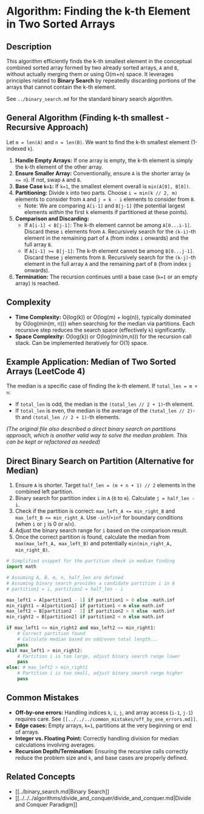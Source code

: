 # Algorithm: Finding the k-th Element in Two Sorted Arrays

## Description

This algorithm efficiently finds the k-th smallest element in the conceptual combined sorted array formed by two already sorted arrays, `A` and `B`, without actually merging them or using O(m+n) space. It leverages principles related to **Binary Search** by repeatedly discarding portions of the arrays that cannot contain the k-th element.

See `../binary_search.md` for the standard binary search algorithm.

## General Algorithm (Finding k-th smallest - Recursive Approach)

Let `m = len(A)` and `n = len(B)`. We want to find the k-th smallest element (1-indexed `k`).

1.  **Handle Empty Arrays:** If one array is empty, the k-th element is simply the k-th element of the other array.
2.  **Ensure Smaller Array:** Conventionally, ensure `A` is the shorter array (`m <= n`). If not, swap `A` and `B`.
3.  **Base Case `k=1`:** If `k=1`, the smallest element overall is `min(A[0], B[0])`.
4.  **Partitioning:** Divide `k` into two parts. Choose `i = min(k // 2, m)` elements to consider from `A` and `j = k - i` elements to consider from `B`.
    *   Note: We are comparing `A[i-1]` and `B[j-1]` (the potential largest elements *within* the first `k` elements if partitioned at these points).
5.  **Comparison and Discarding:**
    *   If `A[i-1] < B[j-1]`: The k-th element cannot be among `A[0...i-1]`. Discard these `i` elements from `A`. Recursively search for the `(k-i)`-th element in the remaining part of `A` (from index `i` onwards) and the full array `B`.
    *   If `A[i-1] >= B[j-1]`: The k-th element cannot be among `B[0...j-1]`. Discard these `j` elements from `B`. Recursively search for the `(k-j)`-th element in the full array `A` and the remaining part of `B` (from index `j` onwards).
6.  **Termination:** The recursion continues until a base case (`k=1` or an empty array) is reached.

## Complexity

*   **Time Complexity:** O(log(k)) or O(log(m) + log(n)), typically dominated by O(log(min(m, n))) when searching for the median via partitions. Each recursive step reduces the search space (effectively `k`) significantly.
*   **Space Complexity:** O(log(k)) or O(log(min(m,n))) for the recursion call stack. Can be implemented iteratively for O(1) space.

## Example Application: Median of Two Sorted Arrays (LeetCode 4)

The median is a specific case of finding the k-th element. If `total_len = m + n`:
*   If `total_len` is odd, the median is the `(total_len // 2 + 1)`-th element.
*   If `total_len` is even, the median is the average of the `(total_len // 2)`-th and `(total_len // 2 + 1)`-th elements.

*(The original file also described a direct binary search on partitions approach, which is another valid way to solve the median problem. This can be kept or refactored as needed)*

## Direct Binary Search on Partition (Alternative for Median)

1.  Ensure `A` is shorter. Target `half_len = (m + n + 1) // 2` elements in the combined left partition.
2.  Binary search for partition index `i` in `A` (`0` to `m`). Calculate `j = half_len - i`.
3.  Check if the partition is correct: `max_left_A <= min_right_B` and `max_left_B <= min_right_A`. Use `-inf`/`+inf` for boundary conditions (when `i` or `j` is 0 or `m`/`n`).
4.  Adjust the binary search range for `i` based on the comparison result.
5.  Once the correct partition is found, calculate the median from `max(max_left_A, max_left_B)` and potentially `min(min_right_A, min_right_B)`. 

```python
# Simplified snippet for the partition check in median finding
import math

# Assuming A, B, m, n, half_len are defined
# Assuming binary search provides a candidate partition i in A
# partition1 = i, partition2 = half_len - i

max_left1 = A[partition1 - 1] if partition1 > 0 else -math.inf
min_right1 = A[partition1] if partition1 < m else math.inf
max_left2 = B[partition2 - 1] if partition2 > 0 else -math.inf
min_right2 = B[partition2] if partition2 < n else math.inf

if max_left1 <= min_right2 and max_left2 <= min_right1:
    # Correct partition found
    # Calculate median based on odd/even total length...
    pass 
elif max_left1 > min_right2:
    # Partition i is too large, adjust binary search range lower
    pass
else: # max_left2 > min_right1
    # Partition i is too small, adjust binary search range higher
    pass
```

## Common Mistakes

*   **Off-by-one errors:** Handling indices `k`, `i`, `j`, and array access (`i-1`, `j-1`) requires care. See `[[../../../common_mistakes/off_by_one_errors.md]]`.
*   **Edge cases:** Empty arrays, `k=1`, partitions at the very beginning or end of arrays.
*   **Integer vs. Floating Point:** Correctly handling division for median calculations involving averages.
*   **Recursion Depth/Termination:** Ensuring the recursive calls correctly reduce the problem size and `k`, and base cases are properly defined.

## Related Concepts
*   [[../binary_search.md|Binary Search]]
*   [[../../../algorithms/divide_and_conquer/divide_and_conquer.md|Divide and Conquer Paradigm]] 